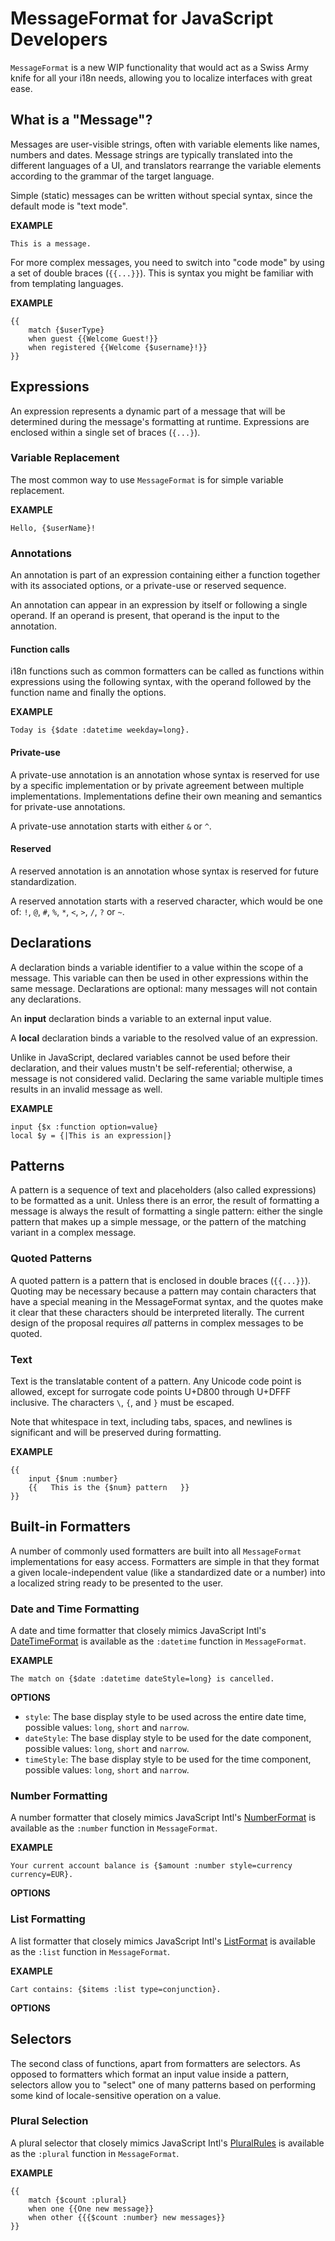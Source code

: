 # MessageFormat for JavaScript Developers

`MessageFormat` is a new WIP functionality that would act as a Swiss Army knife for all your i18n needs, allowing you to localize interfaces with great ease.

## What is a "Message"?

Messages are user-visible strings, often with variable elements like names, numbers and dates. Message strings are typically translated into the different languages of a UI, and translators rearrange the variable elements according to the grammar of the target language.

Simple (static) messages can be written without special syntax, since the default mode is "text mode".

**EXAMPLE**
```
This is a message.
```

For more complex messages, you need to switch into "code mode" by using a set of double braces (`{{...}}`). This is syntax you might be familiar with from templating languages.

**EXAMPLE**
```
{{
    match {$userType}
    when guest {{Welcome Guest!}}
    when registered {{Welcome {$username}!}}
}}
```

<!-- TODO: explain literals? -->

## Expressions

An expression represents a dynamic part of a message that will be determined during the message's formatting at runtime. Expressions are enclosed within a single set of braces (`{...}`).

### Variable Replacement

The most common way to use `MessageFormat` is for simple variable replacement.

**EXAMPLE**
```
Hello, {$userName}!
```

### Annotations

An annotation is part of an expression containing either a function together with its associated options, or a private-use or reserved sequence.

An annotation can appear in an expression by itself or following a single operand. If an operand is present, that operand is the input to the annotation.

#### Function calls

i18n functions such as common formatters can be called as functions within expressions using the following syntax, with the operand followed by the function name and finally the options.

**EXAMPLE**
```
Today is {$date :datetime weekday=long}.
```

#### Private-use

A private-use annotation is an annotation whose syntax is reserved for use by a specific implementation or by private agreement between multiple implementations. Implementations define their own meaning and semantics for private-use annotations.

A private-use annotation starts with either `&` or `^`.

#### Reserved

A reserved annotation is an annotation whose syntax is reserved for future standardization.

A reserved annotation starts with a reserved character, which would be one of: `!`, `@`, `#`, `%`, `*`, `<`, `>`, `/`, `?` or `~`.

## Declarations

A declaration binds a variable identifier to a value within the scope of a message. This variable can then be used in other expressions within the same message. Declarations are optional: many messages will not contain any declarations.

An **input** declaration binds a variable to an external input value.

A **local** declaration binds a variable to the resolved value of an expression.

Unlike in JavaScript, declared variables cannot be used before their declaration, and their values mustn't be self-referential; otherwise, a message is not considered valid. Declaring the same variable multiple times results in an invalid message as well.

**EXAMPLE**
```
input {$x :function option=value}
local $y = {|This is an expression|}
```

## Patterns

A pattern is a sequence of text and placeholders (also called expressions) to be formatted as a unit. Unless there is an error, the result of formatting a message is always the result of formatting a single pattern: either the single pattern that makes up a simple message, or the pattern of the matching variant in a complex message.

### Quoted Patterns

A quoted pattern is a pattern that is enclosed in double braces (`{{...}}`). Quoting may be necessary because a pattern may contain characters that have a special meaning in the MessageFormat syntax, and the quotes make it clear that these characters should be interpreted literally. The current design of the proposal requires *all* patterns in complex messages to be quoted.

### Text

Text is the translatable content of a pattern. Any Unicode code point is allowed, except for surrogate code points U+D800 through U+DFFF inclusive. The characters `\`, `{`, and `}` must be escaped.

Note that whitespace in text, including tabs, spaces, and newlines is significant and will be preserved during formatting.

**EXAMPLE**
```
{{
    input {$num :number}
    {{   This is the {$num} pattern   }}
}}
```

## Built-in Formatters

A number of commonly used formatters are built into all `MessageFormat` implementations for easy access. Formatters are simple in that they format a given locale-independent value (like a standardized date or a number) into a localized string ready to be presented to the user.

### Date and Time Formatting

A date and time formatter that closely mimics JavaScript Intl's [DateTimeFormat](https://developer.mozilla.org/en-US/docs/Web/JavaScript/Reference/Global_Objects/Intl/DateTimeFormat) is available as the `:datetime` function in `MessageFormat`.

**EXAMPLE**
```
The match on {$date :datetime dateStyle=long} is cancelled.
```

**OPTIONS**
* `style`: The base display style to be used across the entire date time, possible values: `long`, `short` and `narrow`.
* `dateStyle`: The base display style to be used for the date component, possible values: `long`, `short` and `narrow`.
* `timeStyle`: The base display style to be used for the time component, possible values: `long`, `short` and `narrow`.

<!-- TODO: list down everything, assume it'll mimic DTF. -->

### Number Formatting

A number formatter that closely mimics JavaScript Intl's [NumberFormat](https://developer.mozilla.org/en-US/docs/Web/JavaScript/Reference/Global_Objects/Intl/NumberFormat) is available as the `:number` function in `MessageFormat`.

**EXAMPLE**
```
Your current account balance is {$amount :number style=currency currency=EUR}.
```

**OPTIONS**
<!-- TODO: list down everything, assume it'll mimic NF. -->

### List Formatting

A list formatter that closely mimics JavaScript Intl's [ListFormat](https://developer.mozilla.org/en-US/docs/Web/JavaScript/Reference/Global_Objects/Intl/ListFormat) is available as the `:list` function in `MessageFormat`.

**EXAMPLE**
```
Cart contains: {$items :list type=conjunction}.
```

**OPTIONS**
<!-- TODO: list down everything, assume it'll mimic LF. -->

## Selectors

The second class of functions, apart from formatters are selectors. As opposed to formatters which format an input value inside a pattern, selectors allow you to "select" one of many patterns based on performing some kind of locale-sensitive operation on a value.

### Plural Selection

A plural selector that closely mimics JavaScript Intl's [PluralRules](https://developer.mozilla.org/en-US/docs/Web/JavaScript/Reference/Global_Objects/Intl/PluralRules) is available as the `:plural` function in `MessageFormat`.

**EXAMPLE**
```
{{
    match {$count :plural}
    when one {{One new message}}
    when other {{{$count :number} new messages}}
}}
```
